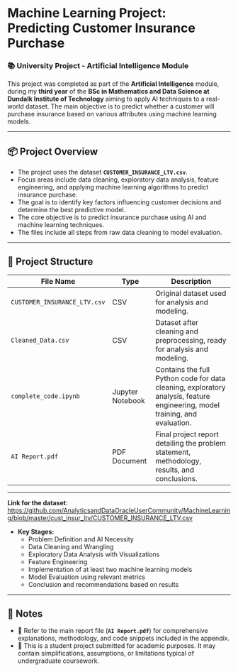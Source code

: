 # Machine Learning Project: Predicting Customer Insurance Purchase

### 📚 University Project - Artificial Intelligence Module 

This project was completed as part of the **Artificial Intelligence** module, during my **third year** of the **BSc in Mathematics and Data Science at Dundalk Institute of Technology**  aiming to apply AI techniques to a real-world dataset. The main objective is to predict whether a customer will purchase insurance based on various attributes using machine learning models.

---

## 📦 Project Overview

- The project uses the dataset **`CUSTOMER_INSURANCE_LTV.csv`**.
- Focus areas include data cleaning, exploratory data analysis, feature engineering, and applying machine learning algorithms to predict insurance purchase.
- The goal is to identify key factors influencing customer decisions and determine the best predictive model.
- The core objective is to predict insurance purchase using AI and machine learning techniques.
- The files include all steps from raw data cleaning to model evaluation.

---

## 📁 Project Structure

| File Name               | Type           | Description                                                                                   |
|-------------------------|----------------|-----------------------------------------------------------------------------------------------|
| `CUSTOMER_INSURANCE_LTV.csv` | CSV            | Original dataset used for analysis and modeling.                                              |
| `Cleaned_Data.csv`      | CSV            | Dataset after cleaning and preprocessing, ready for analysis and modeling.                    |
| `complete_code.ipynb`   | Jupyter Notebook | Contains the full Python code for data cleaning, exploratory analysis, feature engineering, model training, and evaluation. |
| `AI Report.pdf`         | PDF Document   | Final project report detailing the problem statement, methodology, results, and conclusions.  |

---
**Link for the dataset**: https://github.com/AnalyticsandDataOracleUserCommunity/MachineLearning/blob/master/cust_insur_ltv/CUSTOMER_INSURANCE_LTV.csv

- **Key Stages:**  
  - Problem Definition and AI Necessity  
  - Data Cleaning and Wrangling  
  - Exploratory Data Analysis with Visualizations  
  - Feature Engineering  
  - Implementation of at least two machine learning models  
  - Model Evaluation using relevant metrics  
  - Conclusion and recommendations based on results  

---

## 📝 Notes

- 📄 Refer to the main report file (**`AI Report.pdf`**) for comprehensive explanations, methodology, and code snippets included in the appendix.
- 🚨 This is a student project submitted for academic purposes. It may contain simplifications, assumptions, or limitations typical of undergraduate coursework.


